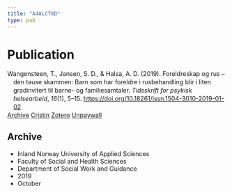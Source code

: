 ```yaml
---
title: "A4ALCT8D"
type: pub
---
```

<h1>Publication</h1>
<article id="csl-bib-container-A4ALCT8D" class="csl-bib-container">
  <div class="csl-bib-body" style="line-height: 1.35; padding-left: 1em; text-indent:-1em;">
  <div class="csl-entry">Wangensteen, T., Jansen, S. D., &amp; Halsa, A. D. (2019). Foreldreskap og rus &#x2013; den tause skammen: Barn som har foreldre i rusbehandling blir i liten gradinvitert til barne- og familiesamtaler. <i>Tidsskrift for psykisk helsearbeid</i>, <i>16</i>(1), 5&#x2013;15. <a href="https://doi.org/10.18261/issn.1504-3010-2019-01-02">https://doi.org/10.18261/issn.1504-3010-2019-01-02</a></div>
</div>
  <div class="csl-bib-buttons">
    <a href="#taxonomy-article-A4ALCT8D" class="csl-bib-button">Archive</a>
    <a href="https://app.cristin.no/results/show.jsf?id=1737295" alt="Cristin URL" class="csl-bib-button">Cristin</a>
    <a href="http://zotero.org/groups/5402882/items/A4ALCT8D" alt="Zotero URL" class="csl-bib-button">Zotero</a>
    <a href="https://doi.org/10.18261/issn.1504-3010-2019-01-02" class="csl-bib-button">Unpaywall</a>
  </div>
  <div id="csl-bib-meta-container-A4ALCT8D"></div>
</article>
<div id="csl-bib-meta-A4ALCT8D" class="csl-bib-meta">
  <article id="taxonomy-article-A4ALCT8D" class="taxonomy-article">
    <h1>Archive</h1>
    <ul>
      <li>Inland Norway University of Applied Sciences</li>
      <li>Faculty of Social and Health Sciences</li>
      <li>Department of Social Work and Guidance</li>
      <li>2019</li>
      <li>October</li>
    </ul>
  </article>
</div>
